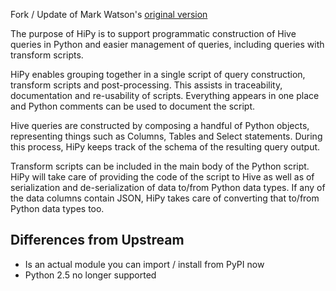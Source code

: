 Fork / Update of Mark Watson's [original version](https://code.google.com/a/apache-extras.org/p/hipy/)

The purpose of HiPy is to support programmatic construction of Hive queries in Python and easier management of queries, including queries with transform scripts.

HiPy enables grouping together in a single script of query construction, transform scripts and post-processing. This assists in traceability, documentation and re-usability of scripts. Everything appears in one place and Python comments can be used to document the script.

Hive queries are constructed by composing a handful of Python objects, representing things such as Columns, Tables and Select statements. During this process, HiPy keeps track of the schema of the resulting query output.

Transform scripts can be included in the main body of the Python script. HiPy will take care of providing the code of the script to Hive as well as of serialization and de-serialization of data to/from Python data types. If any of the data columns contain JSON, HiPy takes care of converting that to/from Python data types too.

## Differences from Upstream ##

- Is an actual module you can import / install from PyPI now
- Python 2.5 no longer supported
